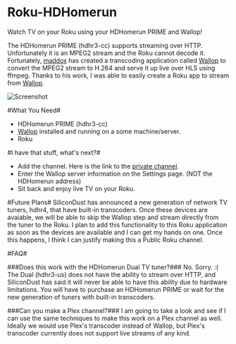 Roku-HDHomerun
==============

Watch TV on your Roku using your HDHomerun PRIME and Wallop!

The HDHomerun PRIME (hdhr3-cc) supports streaming over HTTP.  Unfortunately it is an MPEG2 stream and the Roku cannot decode it.  Fortunately, [maddox](https://github.com/maddox) has created a transcoding application called [Wallop](https://github.com/maddox/wallop) to convert the MPEG2 stream to H.264 and serve it up live over HLS using ffmpeg.  Thanks to his work, I was able to easily create a Roku app to stream from [Wallop](https://github.com/maddox/wallop).

![Screenshot](http://i.imgur.com/GJUiye0.png)


#What You Need#
 * HDHomerun PRIME (hdhr3-cc)
 * [Wallop](https://github.com/maddox/wallop) installed and running on a some machine/server.
 * Roku


#I have that stuff, what's next?#
 * Add the channel. Here is the link to the [private channel](https://owner.roku.com/add/rokuhdhr).
 * Enter the Wallop server information on the Settings page. (NOT the HDHomerun address)
 * Sit back and enjoy live TV on your Roku.

#Future Plans#
SiliconDust has announced a new generation of network TV tuners, hdhr4, that have built-in transcoders.  Once these devices are avaiable, we will be able to skip the Wallop step and stream directly from the tuner to the Roku.  I plan to add this functionality to this Roku application as soon as the devices are available and I can get my hands on one.  Once this happens, I think I can justify making this a Public Roku channel.

#FAQ#

###Does this work with the HDHomerun Dual TV tuner?###
No. Sorry. :(  The Dual (hdhr3-us) does not have the ability to stream over HTTP, and SiliconDust has said it will never be able to have this ability due to hardware limitations.  You will have to purchase an HDHomerun PRIME or wait for the new generation of tuners with built-in transcoders.


###Can you make a Plex channel?###
I am going to take a look and see if I can use the same techniques to make this work on a Plex channel as well.  Ideally we would use Plex's transcoder instead of Wallop, but Plex's transcoder currently does not support live streams of any kind.
